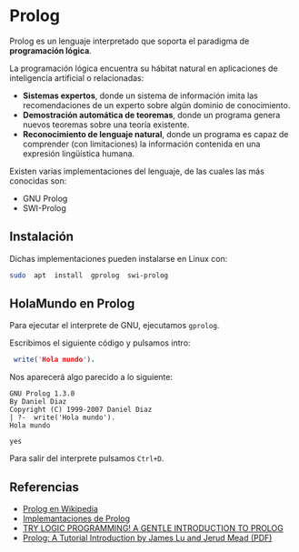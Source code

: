 # Prolog

Prolog es un lenguaje interpretado que soporta el paradigma de **programación lógica**. 

La programación lógica encuentra su hábitat natural en aplicaciones de inteligencia artificial o relacionadas:

- **Sistemas expertos**, donde un sistema de información imita las recomendaciones de un experto sobre algún dominio de conocimiento.
- **Demostración automática de teoremas**, donde un programa genera nuevos teoremas sobre una teoría existente.
- **Reconocimiento de lenguaje natural**, donde un programa es capaz de comprender (con limitaciones) la información contenida en una expresión lingüística humana.

Existen varias implementaciones del lenguaje, de las cuales las más conocidas son:
- GNU Prolog
- SWI-Prolog

## Instalación

Dichas implementaciones pueden instalarse en Linux con:

```bash
sudo  apt  install  gprolog  swi-prolog
```

## HolaMundo en Prolog

Para ejecutar el interprete de GNU, ejecutamos `gprolog`.

Escribimos el siguiente código y pulsamos intro:

```prolog
 write('Hola mundo').
 ```
 Nos aparecerá algo parecido a lo siguiente:
 
 ```
 GNU Prolog 1.3.0
By Daniel Diaz
Copyright (C) 1999-2007 Daniel Diaz
| ?-  write('Hola mundo').
Hola mundo

yes
```

Para salir del interprete pulsamos `Ctrl+D`.


## Referencias

- [Prolog en Wikipedia](https://es.wikipedia.org/wiki/Prolog)
- [Implemantaciones de Prolog](https://en.wikipedia.org/wiki/Comparison_of_Prolog_implementations)
- [TRY LOGIC PROGRAMMING! A GENTLE INTRODUCTION TO PROLOG](https://bernardopires.com/2013/10/try-logic-programming-a-gentle-introduction-to-prolog/)
- [Prolog: A Tutorial Introduction by James Lu and Jerud Mead (PDF)](https://classes.soe.ucsc.edu/cmps112/Spring03/languages/prolog/PrologIntro.pdf)

